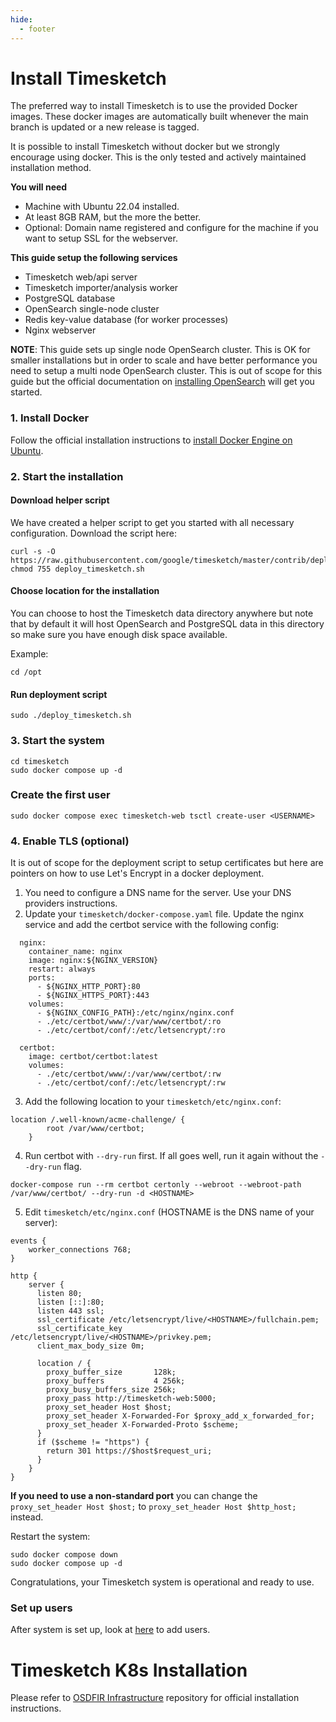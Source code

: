 ```yaml
---
hide:
  - footer
---
```

# Install Timesketch

The preferred way to install Timesketch is to use the provided Docker images. These docker images are automatically built whenever the main branch is updated or a new release is tagged.

It is possible to install Timesketch without docker but we strongly encourage using docker. This is the only tested and actively maintained installation method.

**You will need**

- Machine with Ubuntu 22.04 installed.
- At least 8GB RAM, but the more the better.
- Optional: Domain name registered and configure for the machine if you want to setup SSL for the webserver.

**This guide setup the following services**

- Timesketch web/api server
- Timesketch importer/analysis worker
- PostgreSQL database
- OpenSearch single-node cluster
- Redis key-value database (for worker processes)
- Nginx webserver

**NOTE**: This guide sets up single node OpenSearch cluster. This is OK for smaller installations but in order to scale and have better performance you need to setup a multi node OpenSearch cluster. This is out of scope for this guide but the official documentation on [installing OpenSearch](https://opensearch.org/docs/latest/opensearch/install/index/) will get you started.

### 1. Install Docker

Follow the official installation instructions to [install Docker Engine on Ubuntu](https://docs.docker.com/engine/install/ubuntu/).

### 2. Start the installation

#### Download helper script

We have created a helper script to get you started with all necessary configuration.
Download the script here:

```shell
curl -s -O https://raw.githubusercontent.com/google/timesketch/master/contrib/deploy_timesketch.sh
chmod 755 deploy_timesketch.sh
```

#### Choose location for the installation

You can choose to host the Timesketch data directory anywhere but note that by default it will host OpenSearch and PostgreSQL data in this directory so make sure you have enough disk space available.

Example:

```shell
cd /opt
```

#### Run deployment script

```shell
sudo ./deploy_timesketch.sh  
```

### 3. Start the system

```shell
cd timesketch
sudo docker compose up -d
```

### Create the first user

```shell
sudo docker compose exec timesketch-web tsctl create-user <USERNAME>
```

### 4. Enable TLS (optional)

It is out of scope for the deployment script to setup certificates but here are
pointers on how to use Let's Encrypt in a docker deployment.

1. You need to configure a DNS name for the server. Use your DNS providers
instructions.
2. Update your `timesketch/docker-compose.yaml` file. Update the nginx service
and add the certbot service with the following config:
```
  nginx:
    container_name: nginx
    image: nginx:${NGINX_VERSION}
    restart: always
    ports:
      - ${NGINX_HTTP_PORT}:80
      - ${NGINX_HTTPS_PORT}:443
    volumes:
      - ${NGINX_CONFIG_PATH}:/etc/nginx/nginx.conf
      - ./etc/certbot/www/:/var/www/certbot/:ro
      - ./etc/certbot/conf/:/etc/letsencrypt/:ro

  certbot:
    image: certbot/certbot:latest
    volumes:
      - ./etc/certbot/www/:/var/www/certbot/:rw
      - ./etc/certbot/conf/:/etc/letsencrypt/:rw
```
3. Add the following location to your `timesketch/etc/nginx.conf`:
```
location /.well-known/acme-challenge/ {
        root /var/www/certbot;
    }
```
4. Run certbot with `--dry-run` first. If all goes well, run it again without
the `--dry-run` flag.
```
docker-compose run --rm certbot certonly --webroot --webroot-path /var/www/certbot/ --dry-run -d <HOSTNAME>
```
5. Edit `timesketch/etc/nginx.conf` (HOSTNAME is the DNS name of your server):

```
events {
    worker_connections 768;
}

http {
    server {
      listen 80;
      listen [::]:80;
      listen 443 ssl;
      ssl_certificate /etc/letsencrypt/live/<HOSTNAME>/fullchain.pem;
      ssl_certificate_key /etc/letsencrypt/live/<HOSTNAME>/privkey.pem;
      client_max_body_size 0m;

      location / {
        proxy_buffer_size       128k;
        proxy_buffers           4 256k;
        proxy_busy_buffers_size 256k;
        proxy_pass http://timesketch-web:5000;
        proxy_set_header Host $host;
        proxy_set_header X-Forwarded-For $proxy_add_x_forwarded_for;
        proxy_set_header X-Forwarded-Proto $scheme;
      }
      if ($scheme != "https") {
        return 301 https://$host$request_uri;
      }
    }
}
```
**If you need to use a non-standard port** you can change the
`proxy_set_header Host $host;` to `proxy_set_header Host $http_host;` instead.

Restart the system:

```shell
sudo docker compose down
sudo docker compose up -d
```

Congratulations, your Timesketch system is operational and ready to use.

### Set up users

After system is set up, look at [here](/guides/admin/admin-cli/) to add users.

# Timesketch K8s Installation

Please refer to
[OSDFIR Infrastructure](https://github.com/google/osdfir-infrastructure)
repository for official installation instructions.

